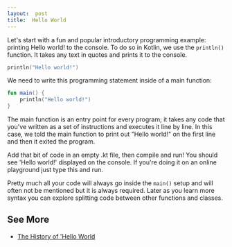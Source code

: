 ```yaml
---
layout:  post
title:  Hello World
---
```


Let's start with a fun and popular introductory programming example:  printing Hello world! to the console.  To do so in Kotlin, we use the `println()` function.  It takes any text in quotes and prints it to the console. 

```kotlin
println("Hello world!")
```

We need to write this programming statement inside of a main function:

```kotlin
fun main() {
	println("Hello world!")
}
```

The main function is an entry point for every program; it takes any code that you've written as a set of instructions and executes it line by line. In this case, we told the main function to print out "Hello world!" on the first line and then it exited the program.

Add that bit of code in an empty .kt file, then compile and run!  You should see 'Hello world!' displayed on the console. If you're doing it on an online playground just type this and run. 

Pretty much all your code will always go inside the `main()` setup and will often not be mentioned but it is always required. Later as you learn more syntax you can explore splitting code between other functions and classes.

## See More

* [The History of 'Hello World](https://blog.hackerrank.com/the-history-of-hello-world/)
